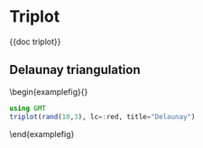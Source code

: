 # Triplot

{{doc triplot}}

## Delaunay triangulation

\begin{examplefig}{}
```julia
using GMT
triplot(rand(10,3), lc=:red, title="Delaunay")
```
\end{examplefig}

<!--
## Voronoi cells

Create and plot a Delaunay triangulation from a set of 2-D points.

\begin{examplefig}{}
```julia
using GMT
triplot(rand(10,2), voronoi=true, title="Voronoi")
```
\end{examplefig}
-->
